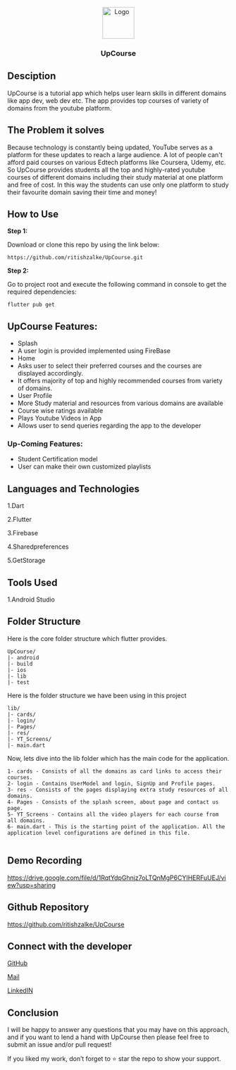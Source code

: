 <p align="center">
  <img src="https://drive.google.com/uc?export=view&id=1T66fJ3Ai0MydJpIQ8geNenVM2AO0_h_o" alt="Logo" width=72 height=72>
  <h3 align="center">UpCourse</h3>
 
</p> 

## Desciption

UpCourse is a tutorial app which helps user learn skills in different domains like app dev, web dev etc. The app provides top courses of variety of domains from the youtube platform.

## The Problem it solves

Because technology is constantly being updated, YouTube serves as a platform for these updates to reach a large audience.
A lot of people can't afford paid courses on various Edtech platforms like Coursera, Udemy, etc. So UpCourse provides students all the top and highly-rated youtube courses of different domains including their study material at one platform and free of cost. In this way the students can use only one platform to study their favourite domain saving their time and money!

## How to Use 

**Step 1:**

Download or clone this repo by using the link below:

```
https://github.com/ritishzalke/UpCourse.git
```

**Step 2:**

Go to project root and execute the following command in console to get the required dependencies: 

```
flutter pub get 
```


## UpCourse Features:

* Splash
* A user login is provided implemented using FireBase
* Home
* Asks user to select their preferred courses and the courses are displayed accordingly.
* It offers majority of top and highly recommended courses from variety of domains.
* User Profile
* More Study material and resources from various domains are available
* Course wise ratings available
* Plays Youtube Videos in App
* Allows user to send queries regarding the app to the developer


### Up-Coming Features:

* Student Certification model
* User can make their own customized playlists


## Languages and Technologies

1.Dart 

2.Flutter

3.Firebase

4.Sharedpreferences

5.GetStorage


## Tools Used

1.Android Studio


## Folder Structure

Here is the core folder structure which flutter provides.

```
UpCourse/
|- android
|- build
|- ios
|- lib
|- test
```


Here is the folder structure we have been using in this project

```
lib/
|- cards/
|- login/
|- Pages/
|- res/
|- YT_Screens/
|- main.dart

```


Now, lets dive into the lib folder which has the main code for the application.

```
1- cards - Consists of all the domains as card links to access their courses. 
2- login - Contains UserModel and login, SignUp and Profile pages.
3- res - Consists of the pages displaying extra study resources of all domains. 
4- Pages - Consists of the splash screen, about page and contact us page.
5- YT_Screens - Contains all the video players for each course from all domains.
6- main.dart - This is the starting point of the application. All the application level configurations are defined in this file.


```


<!-- ## Screenshots

## Login Screen and SignUp Screen
<img src="https://drive.google.com/uc?export=view&id=1Tb3tQxP4hSlVO2yvXeaX156PtLXW7ZhA"  width="250" height="540"/> <img src="https://drive.google.com/uc?export=view&id=1jlitq5vccWb4Ds6PnKWLefqhrvbr_7Rk"  width="250" height="540"/> 



## Home Page and side bar
<img src="https://drive.google.com/uc?export=view&id=1jX0scWrVEFjTRBpV40o86PSYGhq61Uda"  width="250" height="540"/>    <img src= "https://drive.google.com/uc?export=view&id=1T83gsWVpnIiYnUn-PQJ5iCpC6ppLXblh"  width="250" height="540"/> 

## Profile
<img src="https://drive.google.com/uc?export=view&id=1kEP6gQExDFoNM-lx4w5Z80Mr5ntpr7kF"  width="250" height="540"/> 

## Appoitment Page
<img src= "https://drive.google.com/uc?export=view&id=1j7Zz7ee9fBl9xzqQjSlRyE4h2FxGg1cN"  width="250" height="540"/> <img src="https://drive.google.com/uc?export=view&id=1joQr7rL4ioZ353gN22jFs3T1Pk9OkGl4"  width="250" height="540"/>  <img src="https://drive.google.com/uc?export=view&id=1jGZNB44gIaZAbo23OHQJFQ7bBXzUPv3H"  width="250" height="540"/>  <img src="https://drive.google.com/uc?export=view&id=1jDy8naQQMZpz3KBG0ly3wkm_snXypCEU"  width="250" height="540"/>

## News
<img src="https://drive.google.com/uc?export=view&id=1jNYDPMHDMjX8hY-GmkcJakeQhgKcpGFP"  width="250" height="540"/> <img src="https://drive.google.com/uc?export=view&id=1jtkEWrpHz0o6vE9T6GGnUxyvaSkWV3M_"  width="250" height="540"/> 

## About Page
<img src= "https://drive.google.com/uc?export=view&id=1TBS3bRNJp6lvUzwhe6R-rG9vEFvDMQ0c1"  width="250" height="540"/>  

## Log out Popup
<img src="https://drive.google.com/uc?export=view&id=1T4aARapEhaDospUAehh0NdIMBfkDHFw3"  width="250" height="540"/>  -->

## Demo Recording

https://drive.google.com/file/d/1RqtYdpGhnjz7oLTQnMgP6CYIHERFuUEJ/view?usp=sharing

## Github Repository

https://github.com/ritishzalke/UpCourse

## Connect with the developer

[GitHub](https://github.com/ritishzalke) 

[Mail](ritishzalke@gmail.com) 

[LinkedIN](https://www.linkedin.com/in/ritish-zalke-82a681222/) 


## Conclusion

I will be happy to answer any questions that you may have on this approach, and if you want to lend a hand with UpCourse then please feel free to submit an issue and/or pull request!

If you liked my work, don’t forget to ⭐ star the repo to show your support.


